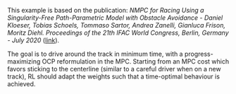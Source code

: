 This example is based on the publication: *NMPC for Racing Using a Singularity-Free Path-Parametric Model with Obstacle Avoidance - Daniel Kloeser, Tobias Schoels, Tommaso Sartor, Andrea Zanelli, Gianluca Frison, Moritz Diehl. Proceedings of the 21th IFAC World Congress, Berlin, Germany - July 2020* ([link](https://www.sciencedirect.com/science/article/pii/S2405896320317845)).

The goal is to drive around the track in minimum time, with a progress-maximizing OCP reformulation in the MPC. Starting from an MPC cost which favors sticking to the centerline (similar to a careful driver when on a new track), RL should adapt the weights such that a time-optimal behaviour is achieved.